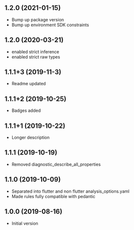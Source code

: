 ## 1.2.0 (2021-01-15)

- Bump up package version
- Bump up environment SDK constraints

## 1.2.0 (2020-03-21)

- enabled strict inference
- enabled strict raw types

## 1.1.1+3 (2019-11-3)

- Readme updated

## 1.1.1+2 (2019-10-25)

- Badges added

## 1.1.1+1 (2019-10-22)

- Longer description

## 1.1.1 (2019-10-19)

- Removed diagnostic_describe_all_properties

## 1.1.0 (2019-10-09)

- Separated into flutter and non flutter analysis_options.yaml
- Made rules fully compatible with pedantic

## 1.0.0 (2019-08-16)

- Initial version
